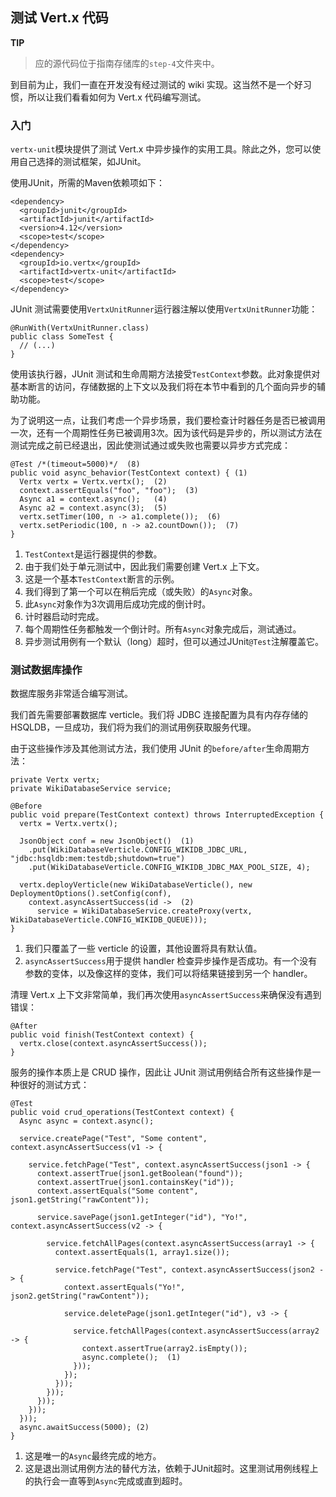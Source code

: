 ## 测试 Vert.x 代码

**TIP**
>应的源代码位于指南存储库的`step-4`文件夹中。

到目前为止，我们一直在开发没有经过测试的 wiki 实现。这当然不是一个好习惯，所以让我们看看如何为 Vert.x 代码编写测试。

### 入门

`vertx-unit`模块提供了测试 Vert.x 中异步操作的实用工具。除此之外，您可以使用自己选择的测试框架，如JUnit。

使用JUnit，所需的Maven依赖项如下：

	<dependency>
	  <groupId>junit</groupId>
	  <artifactId>junit</artifactId>
	  <version>4.12</version>
	  <scope>test</scope>
	</dependency>
	<dependency>
	  <groupId>io.vertx</groupId>
	  <artifactId>vertx-unit</artifactId>
	  <scope>test</scope>
	</dependency>

JUnit 测试需要使用`VertxUnitRunner`运行器注解以使用`VertxUnitRunner`功能：

	@RunWith(VertxUnitRunner.class)
	public class SomeTest {
	  // (...)
	}

使用该执行器，JUnit 测试和生命周期方法接受`TestContext`参数。此对象提供对基本断言的访问，存储数据的上下文以及我们将在本节中看到的几个面向异步的辅助功能。

为了说明这一点，让我们考虑一个异步场景，我们要检查计时器任务是否已被调用一次，还有一个周期性任务已被调用3次。因为该代码是异步的，所以测试方法在测试完成之前已经退出，因此使测试通过或失败也需要以异步方式完成：

	@Test /*(timeout=5000)*/  (8)
	public void async_behavior(TestContext context) { (1)
	  Vertx vertx = Vertx.vertx();  (2)
	  context.assertEquals("foo", "foo");  (3)
	  Async a1 = context.async();   (4)
	  Async a2 = context.async(3);  (5)
	  vertx.setTimer(100, n -> a1.complete());  (6)
	  vertx.setPeriodic(100, n -> a2.countDown());  (7)
	}

1. `TestContext`是运行器提供的参数。
2. 由于我们处于单元测试中，因此我们需要创建 Vert.x 上下文。
3. 这是一个基本`TestContext`断言的示例。
4. 我们得到了第一个可以在稍后完成（或失败）的`Async`对象。
5. 此`Async`对象作为3次调用后成功完成的倒计时。
6. 计时器启动时完成。
7. 每个周期性任务都触发一个倒计时。所有`Async`对象完成后，测试通过。
8. 异步测试用例有一个默认（long）超时，但可以通过JUnit`@Test`注解覆盖它。

### 测试数据库操作

数据库服务非常适合编写测试。

我们首先需要部署数据库 verticle。我们将 JDBC 连接配置为具有内存存储的 HSQLDB，一旦成功，我们将为我们的测试用例获取服务代理。

由于这些操作涉及其他测试方法，我们使用 JUnit 的`before/after`生命周期方法：

	private Vertx vertx;
	private WikiDatabaseService service;
	
	@Before
	public void prepare(TestContext context) throws InterruptedException {
	  vertx = Vertx.vertx();
	
	  JsonObject conf = new JsonObject()  (1)
	    .put(WikiDatabaseVerticle.CONFIG_WIKIDB_JDBC_URL, "jdbc:hsqldb:mem:testdb;shutdown=true")
	    .put(WikiDatabaseVerticle.CONFIG_WIKIDB_JDBC_MAX_POOL_SIZE, 4);
	
	  vertx.deployVerticle(new WikiDatabaseVerticle(), new DeploymentOptions().setConfig(conf),
	    context.asyncAssertSuccess(id ->  (2)
	      service = WikiDatabaseService.createProxy(vertx, WikiDatabaseVerticle.CONFIG_WIKIDB_QUEUE)));
	}

1. 我们只覆盖了一些 verticle 的设置，其他设置将具有默认值。
2. `asyncAssertSuccess`用于提供 handler 检查异步操作是否成功。有一个没有参数的变体，以及像这样的变体，我们可以将结果链接到另一个 handler。

清理 Vert.x 上下文非常简单，我们再次使用`asyncAssertSuccess`来确保没有遇到错误：

	@After
	public void finish(TestContext context) {
	  vertx.close(context.asyncAssertSuccess());
	}

服务的操作本质上是 CRUD 操作，因此让 JUnit 测试用例结合所有这些操作是一种很好的测试方式：

	@Test
	public void crud_operations(TestContext context) {
	  Async async = context.async();
	
	  service.createPage("Test", "Some content", context.asyncAssertSuccess(v1 -> {
	
	    service.fetchPage("Test", context.asyncAssertSuccess(json1 -> {
	      context.assertTrue(json1.getBoolean("found"));
	      context.assertTrue(json1.containsKey("id"));
	      context.assertEquals("Some content", json1.getString("rawContent"));
	
	      service.savePage(json1.getInteger("id"), "Yo!", context.asyncAssertSuccess(v2 -> {
	
	        service.fetchAllPages(context.asyncAssertSuccess(array1 -> {
	          context.assertEquals(1, array1.size());
	
	          service.fetchPage("Test", context.asyncAssertSuccess(json2 -> {
	            context.assertEquals("Yo!", json2.getString("rawContent"));
	
	            service.deletePage(json1.getInteger("id"), v3 -> {
	
	              service.fetchAllPages(context.asyncAssertSuccess(array2 -> {
	                context.assertTrue(array2.isEmpty());
	                async.complete();  (1)
	              }));
	            });
	          }));
	        }));
	      }));
	    }));
	  }));
	  async.awaitSuccess(5000); (2)
	}

1. 这是唯一的`Async`最终完成的地方。
2. 这是退出测试用例方法的替代方法，依赖于JUnit超时。这里测试用例线程上的执行会一直等到`Async`完成或直到超时。